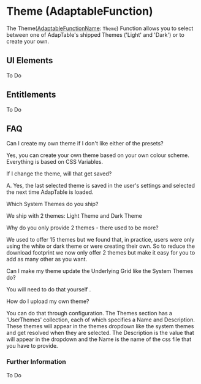 # Theme (AdaptableFunction)

The Theme([AdaptableFunctionName](https://api.adaptabletools.com/modules/_src_predefinedconfig_common_types_.html#adaptablefunctionname): `Theme`) Function allows you to select between one of AdapTable's shipped Themes ('Light' and 'Dark') or to create your own.


## UI Elements
To Do

## Entitlements
To Do

## FAQ

Can I create my own theme if I don't like either of the presets?

Yes, you can create your own theme based on your own colour scheme. Everything is based on CSS Variables.

If I change the theme, will that get saved?

A. Yes, the last selected theme is saved in the user's settings and selected the next time AdapTable is loaded.

Which System Themes do you ship?

We ship with 2 themes: Light Theme and Dark Theme

Why do you only provide 2 themes - there used to be more?

We used to offer 15 themes but we found that, in practice, users were only using the white or dark theme or were creating their own. So to reduce the download footprint we now only offer 2 themes but make it easy for you to add as many other as you want.

Can I make my theme update the Underlying Grid like the System Themes do?

You will need to do that yourself .

How do I upload my own theme?

You can do that through configuration. The Themes section has a 'UserThemes' collection, each of which specifies a Name and Description. These themes will appear in the themes dropdown like the system themes and get resolved when they are selected. The Description is the value that will appear in the dropdown and the Name is the name of the css file that you have to provide.

### Further Information

To Do

